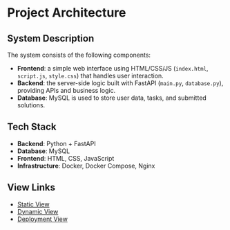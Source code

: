 # Project Architecture

## System Description

The system consists of the following components:

* **Frontend**: a simple web interface using HTML/CSS/JS (`index.html`, `script.js`, `style.css`) that handles user interaction.
* **Backend**: the server-side logic built with FastAPI (`main.py`, `database.py`), providing APIs and business logic.
* **Database**: MySQL is used to store user data, tasks, and submitted solutions.

## Tech Stack

* **Backend**: Python + FastAPI
* **Database**: MySQL
* **Frontend**: HTML, CSS, JavaScript
* **Infrastructure**: Docker, Docker Compose, Nginx

## View Links

* [Static View](static-view/)
* [Dynamic View](dynamic-view/)
* [Deployment View](deployment-view/)
